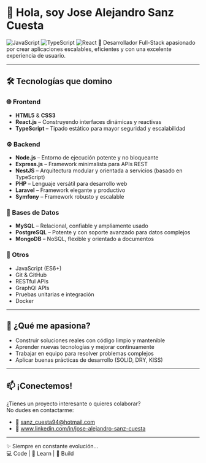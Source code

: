 # 👋 Hola, soy Jose Alejandro Sanz Cuesta
![JavaScript](https://img.shields.io/badge/JavaScript-F7DF1E?style=for-the-badge&logo=javascript&logoColor=black)
![TypeScript](https://img.shields.io/badge/TypeScript-007ACC?style=for-the-badge&logo=typescript&logoColor=white)
![React](https://img.shields.io/badge/React-20232A?style=for-the-badge&logo=react&logoColor=61DAFB)
🚀 Desarrollador Full-Stack apasionado por crear aplicaciones escalables, eficientes y con una excelente experiencia de usuario.

---

## 🛠️ Tecnologías que domino

### 🌐 Frontend
- **HTML5** & **CSS3**
- **React.js** – Construyendo interfaces dinámicas y reactivas
- **TypeScript** – Tipado estático para mayor seguridad y escalabilidad

### ⚙️ Backend
- **Node.js** – Entorno de ejecución potente y no bloqueante
- **Express.js** – Framework minimalista para APIs REST
- **NestJS** – Arquitectura modular y orientada a servicios (basado en TypeScript)
- **PHP** – Lenguaje versátil para desarrollo web
- **Laravel** – Framework elegante y productivo
- **Symfony** – Framework robusto y escalable

### 💾 Bases de Datos
- **MySQL** – Relacional, confiable y ampliamente usado
- **PostgreSQL** – Potente y con soporte avanzado para datos complejos
- **MongoDB** – NoSQL, flexible y orientado a documentos

### 🔧 Otros
- JavaScript (ES6+)
- Git & GitHub
- RESTful APIs
- GraphQl APIs
- Pruebas unitarias e integración
- Docker 

---

## 🚀 ¿Qué me apasiona?
- Construir soluciones reales con código limpio y mantenible
- Aprender nuevas tecnologías y mejorar continuamente
- Trabajar en equipo para resolver problemas complejos
- Aplicar buenas prácticas de desarrollo (SOLID, DRY, KISS)

---

## 📫 ¡Conectemos!
¿Tienes un proyecto interesante o quieres colaborar?  
No dudes en contactarme:

- 📧 sanz_cuesta94@hotmail.com
- 💼 www.linkedin.com/in/jose-alejandro-sanz-cuesta
  
---

✨ Siempre en constante evolución...  
💻 Code | 🧠 Learn | 🚀 Build
